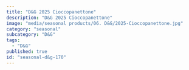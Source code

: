 ```yaml
---
title: "D&G 2025 Cioccopanettone"
description: "D&G 2025 Cioccopanettone"
image: "media/seasonal products/06. D&G/2025-Cioccopanettone.jpg"
category: "seasonal"
subcategory: "D&G"
tags:
  - "D&G"
published: true
id: "seasonal-d&g-170"
---
```

